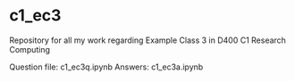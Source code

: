 # c1_ec3
Repository for all my work regarding Example Class 3 in D400 C1 Research Computing

Question file: c1_ec3q.ipynb
Answers: c1_ec3a.ipynb